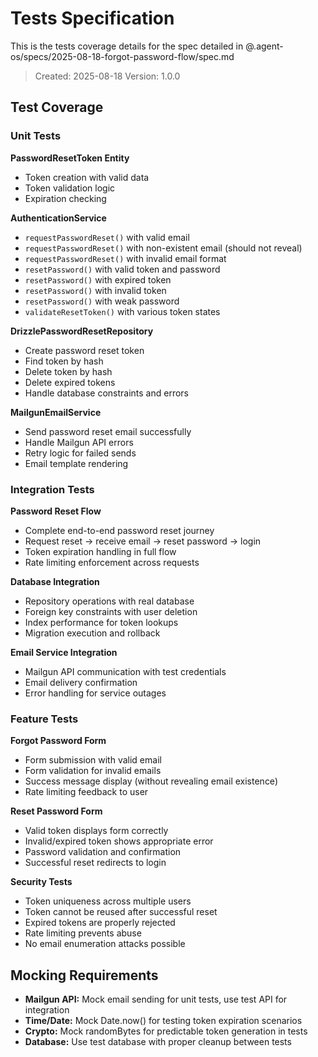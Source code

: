 # Tests Specification

This is the tests coverage details for the spec detailed in @.agent-os/specs/2025-08-18-forgot-password-flow/spec.md

> Created: 2025-08-18
> Version: 1.0.0

## Test Coverage

### Unit Tests

**PasswordResetToken Entity**
- Token creation with valid data
- Token validation logic
- Expiration checking

**AuthenticationService**
- `requestPasswordReset()` with valid email
- `requestPasswordReset()` with non-existent email (should not reveal)
- `requestPasswordReset()` with invalid email format
- `resetPassword()` with valid token and password
- `resetPassword()` with expired token
- `resetPassword()` with invalid token
- `resetPassword()` with weak password
- `validateResetToken()` with various token states

**DrizzlePasswordResetRepository**
- Create password reset token
- Find token by hash
- Delete token by hash
- Delete expired tokens
- Handle database constraints and errors

**MailgunEmailService**
- Send password reset email successfully
- Handle Mailgun API errors
- Retry logic for failed sends
- Email template rendering

### Integration Tests

**Password Reset Flow**
- Complete end-to-end password reset journey
- Request reset → receive email → reset password → login
- Token expiration handling in full flow
- Rate limiting enforcement across requests

**Database Integration**
- Repository operations with real database
- Foreign key constraints with user deletion
- Index performance for token lookups
- Migration execution and rollback

**Email Service Integration**
- Mailgun API communication with test credentials
- Email delivery confirmation
- Error handling for service outages

### Feature Tests

**Forgot Password Form**
- Form submission with valid email
- Form validation for invalid emails
- Success message display (without revealing email existence)
- Rate limiting feedback to user

**Reset Password Form**
- Valid token displays form correctly
- Invalid/expired token shows appropriate error
- Password validation and confirmation
- Successful reset redirects to login

**Security Tests**
- Token uniqueness across multiple users
- Token cannot be reused after successful reset
- Expired tokens are properly rejected
- Rate limiting prevents abuse
- No email enumeration attacks possible

## Mocking Requirements

- **Mailgun API:** Mock email sending for unit tests, use test API for integration
- **Time/Date:** Mock Date.now() for testing token expiration scenarios
- **Crypto:** Mock randomBytes for predictable token generation in tests
- **Database:** Use test database with proper cleanup between tests